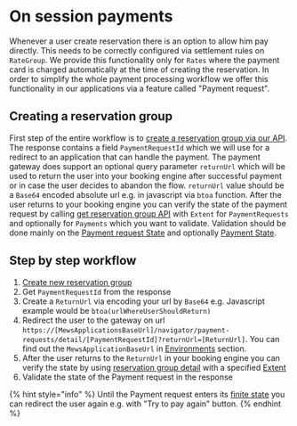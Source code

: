 # On session payments

Whenever a user create reservation there is an option to allow him pay directly. This needs to be correctly configured via
settlement rules on `RateGroup`. We provide this functionality only for `Rates` where the payment card is charged
automatically at the time of creating the reservation. In order to simplify the whole payment processing workflow
we offer this functionality in our applications via a feature called "Payment request".

## Creating a reservation group

First step of the entire workflow is to [create a reservation group via our API](../operations.md#request-apibaseurlapidistributorv1reservationgroupscreate).
The response contains a field `PaymentRequestId` which we will use for a redirect to an application that can handle the payment.
The payment gateway does support an optional query parameter `returnUrl` which will be used to return the user into
your booking engine after successful payment or in case the user decides to abandon the flow. `returnUrl` value should
be a `Base64` encoded absolute url e.g. in javascript via `btoa` function. After the user returns to your
booking engine you can verify the state of the payment request by calling [get reservation group API](../operations.md#get-reservation-group)
with `Extent` for `PaymentRequests` and optionally for `Payments` which you want to validate. Validation should be done
mainly on the [Payment request State](../operations.md#payment-request-state) and optionally [Payment State](../operations.md#payment-state).

## Step by step workflow
1) [Create new reservation group](../operations.md#request-apibaseurlapidistributorv1reservationgroupscreate)
2) Get `PaymentRequestId` from the response
3) Create a `ReturnUrl` via encoding your url by `Base64` e.g. Javascript example would be `btoa(urlWhereUserShouldReturn)`
4) Redirect the user to the gateway on url `https://[MewsApplicationsBaseUrl]/navigator/payment-requests/detail/[PaymentRequestId]?returnUrl=[ReturnUrl]`. You can find out the `MewsApplicationBaseUrl` in [Environments](../environments.md) section.
5) After the user returns to the `ReturnUrl` in your booking engine you can verify the state by using [reservation group detail](../operations.md#request-apibaseurlapidistributorv1reservationgroupsget) with a specified [Extent](../operations.md#reservation-group-extent)
6) Validate the state of the Payment request in the response

{% hint style="info" %}
Until the Payment request enters its [finite state](../operations.md#payment-request-state) you can redirect the user again e.g. with "Try to pay again" button.
{% endhint %}
